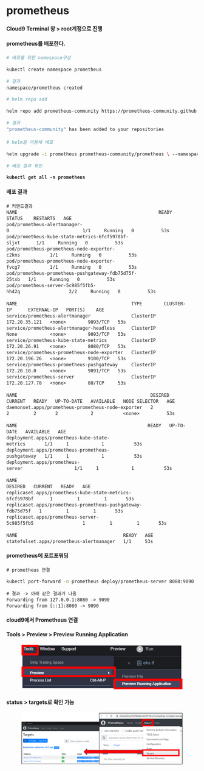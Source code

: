 # prometheus

#### Cloud9 Terminal 창 > root계정으로 진행

#### prometheus를 배포한다.

```bash
# 배포를 위한 namespace구성
```

```bash
kubectl create namespace prometheus
```

```bash
# 결과
namespace/prometheus created
```

```bash
# helm repo add
```

```bash
helm repo add prometheus-community https://prometheus-community.github.io/helm-charts
```

```bash
# 결과
"prometheus-community" has been added to your repositories
 
# helm을 이용해 배포
```

```bash
helm upgrade -i prometheus prometheus-community/prometheus \ --namespace prometheus \ --set alertmanager.persistentVolume.storageClass="gp2",server.persistentVolume.storageClass="gp2" \ --wait
```

```bash
# 배포 결과 확인
```

<pre class="language-bash"><code class="lang-bash"><strong>kubectl get all -n prometheus
</strong></code></pre>

#### 배포 결과

```
# 커맨드결과
NAME                                                    READY   STATUS    RESTARTS   AGE
pod/prometheus-alertmanager-0                           1/1     Running   0          53s
pod/prometheus-kube-state-metrics-6fcf5978bf-sljxt      1/1     Running   0          53s
pod/prometheus-prometheus-node-exporter-c2kns           1/1     Running   0          53s
pod/prometheus-prometheus-node-exporter-fvcg7           1/1     Running   0          53s
pod/prometheus-prometheus-pushgateway-fdb75d75f-25txb   1/1     Running   0          53s
pod/prometheus-server-5c985f5fb5-hh42q                  2/2     Running   0          53s
 
NAME                                          TYPE        CLUSTER-IP      EXTERNAL-IP   PORT(S)    AGE
service/prometheus-alertmanager               ClusterIP   172.20.35.121   <none>        9093/TCP   53s
service/prometheus-alertmanager-headless      ClusterIP   None            <none>        9093/TCP   53s
service/prometheus-kube-state-metrics         ClusterIP   172.20.26.91    <none>        8080/TCP   53s
service/prometheus-prometheus-node-exporter   ClusterIP   172.20.196.26   <none>        9100/TCP   53s
service/prometheus-prometheus-pushgateway     ClusterIP   172.20.10.0     <none>        9091/TCP   53s
service/prometheus-server                     ClusterIP   172.20.127.78   <none>        80/TCP     53s
 
NAME                                                 DESIRED   CURRENT   READY   UP-TO-DATE   AVAILABLE   NODE SELECTOR   AGE
daemonset.apps/prometheus-prometheus-node-exporter   2         2         2       2            2           <none>          53s
 
NAME                                                READY   UP-TO-DATE   AVAILABLE   AGE
deployment.apps/prometheus-kube-state-metrics       1/1     1            1           53s
deployment.apps/prometheus-prometheus-pushgateway   1/1     1            1           53s
deployment.apps/prometheus-server                   1/1     1            1           53s
 
NAME                                                          DESIRED   CURRENT   READY   AGE
replicaset.apps/prometheus-kube-state-metrics-6fcf5978bf      1         1         1       53s
replicaset.apps/prometheus-prometheus-pushgateway-fdb75d75f   1         1         1       53s
replicaset.apps/prometheus-server-5c985f5fb5                  1         1         1       53s
 
NAME                                       READY   AGE
statefulset.apps/prometheus-alertmanager   1/1     53s

```

#### prometheus에 포트포워딩

```
# prometheus 연결
```

```sh
kubectl port-forward -n prometheus deploy/prometheus-server 8080:9090
```

```
# 결과 -> 아래 같은 결과가 나옴
Forwarding from 127.0.0.1:8080 -> 9090
Forwarding from [::1]:8080 -> 9090
```

#### cloud9에서 Prometheus 연결&#x20;

#### Tools > Preview > Preview Running Application

<figure><img src="../.gitbook/assets/image (10).png" alt=""><figcaption></figcaption></figure>

#### status > targets로 확인 가능

<figure><img src="../.gitbook/assets/image (19).png" alt=""><figcaption></figcaption></figure>
